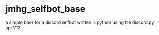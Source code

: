 # jmhg_selfbot_base
a simple base for a discord selfbot written in python using the discord.py api V12
